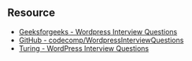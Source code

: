 ## Resource
- [Geeksforgeeks - Wordpress Interview Questions](https://www.geeksforgeeks.org/wordpress-interview-questions-and-answers/)
- [GitHub - codecomp/WordpressInterviewQuestions](https://github.com/codecomp/WordpressInterviewQuestions)
- [Turing - WordPress Interview Questions](https://www.turing.com/interview-questions/wordpress)
